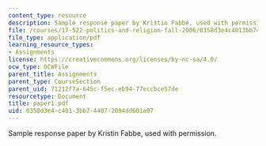```yaml
---
content_type: resource
description: Sample response paper by Kristin Fabbe, used with permission.
file: /courses/17-522-politics-and-religion-fall-2006/0358d3e4c4013bb744072094dd601a97_paper1.pdf
file_type: application/pdf
learning_resource_types:
- Assignments
license: https://creativecommons.org/licenses/by-nc-sa/4.0/
ocw_type: OCWFile
parent_title: Assignments
parent_type: CourseSection
parent_uid: 71212f7a-645c-f5ec-eb94-77eccbce57de
resourcetype: Document
title: paper1.pdf
uid: 0358d3e4-c401-3bb7-4407-2094dd601a97
---
```

Sample response paper by Kristin Fabbe, used with permission.